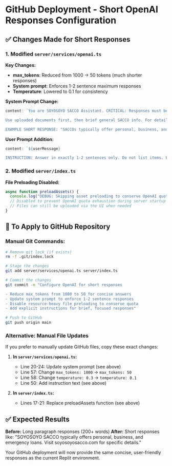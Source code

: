 # GitHub Deployment - Short OpenAI Responses Configuration

## ✅ Changes Made for Short Responses

### 1. Modified `server/services/openai.ts`

**Key Changes:**
- **max_tokens**: Reduced from 1000 → 50 tokens (much shorter responses)
- **System prompt**: Enforces 1-2 sentence maximum responses
- **Temperature**: Lowered to 0.1 for consistency

**System Prompt Change:**
```typescript
content: `You are SOYOSOYO SACCO Assistant. CRITICAL: Responses must be 1-2 sentences maximum. Never exceed 3 sentences.

Use uploaded documents first, then brief general SACCO info. For details: visit soyosoyosacco.com.

EXAMPLE SHORT RESPONSE: "SACCOs typically offer personal, business, and emergency loans. Visit soyosoyosacco.com for specific SOYOSOYO loan details."`
```

**User Prompt Addition:**
```typescript
content: `${userMessage}

INSTRUCTION: Answer in exactly 1-2 sentences only. Do not list items. Be extremely brief.`
```

### 2. Modified `server/index.ts`

**File Preloading Disabled:**
```typescript
async function preloadAssets() {
  console.log("DEBUG: Skipping asset preloading to conserve OpenAI quota");
  // Disabled to prevent OpenAI quota exhaustion during server startup
  // Files can still be uploaded via the UI when needed
}
```

## 🔄 To Apply to GitHub Repository

### Manual Git Commands:
```bash
# Remove git lock (if exists)
rm -f .git/index.lock

# Stage the changes
git add server/services/openai.ts server/index.ts

# Commit the changes
git commit -m "Configure OpenAI for short responses

- Reduce max_tokens from 1000 to 50 for concise answers
- Update system prompt to enforce 1-2 sentence responses  
- Disable resource-heavy file preloading to conserve quota
- Add explicit instructions for brief, focused responses"

# Push to GitHub
git push origin main
```

### Alternative: Manual File Updates

If you prefer to manually update GitHub files, copy these exact changes:

1. **In `server/services/openai.ts`:**
   - Line 20-24: Update system prompt (see above)
   - Line 57: Change `max_tokens: 1000` → `max_tokens: 50`
   - Line 58: Change `temperature: 0.3` → `temperature: 0.1`
   - Line 50: Add instruction text (see above)

2. **In `server/index.ts`:**
   - Lines 17-21: Replace preloadAssets function (see above)

## ✅ Expected Results

**Before:** Long paragraph responses (200+ words)
**After:** Short responses like: "SOYOSOYO SACCO typically offers personal, business, and emergency loans. Visit soyosoyosacco.com for specific details."

Your GitHub deployment will now provide the same concise, user-friendly responses as the current Replit environment.